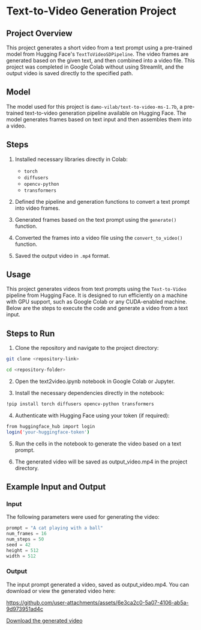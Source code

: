 # Text-to-Video Generation Project

## Project Overview
This project generates a short video from a text prompt using a pre-trained model from Hugging Face's `TextToVideoSDPipeline`. The video frames are generated based on the given text, and then combined into a video file. This project was completed in Google Colab without using Streamlit, and the output video is saved directly to the specified path.

## Model
The model used for this project is `damo-vilab/text-to-video-ms-1.7b`, a pre-trained text-to-video generation pipeline available on Hugging Face. The model generates frames based on text input and then assembles them into a video.

## Steps
1. Installed necessary libraries directly in Colab:
   - `torch`
   - `diffusers`
   - `opencv-python`
   - `transformers`
   
2. Defined the pipeline and generation functions to convert a text prompt into video frames.
   
3. Generated frames based on the text prompt using the `generate()` function.

4. Converted the frames into a video file using the `convert_to_video()` function.

5. Saved the output video in `.mp4` format.

## Usage

This project generates videos from text prompts using the `Text-to-Video` pipeline from Hugging Face. It is designed to run efficiently on a machine with GPU support, such as Google Colab or any CUDA-enabled machine. Below are the steps to execute the code and generate a video from a text input.

## Steps to Run

1. Clone the repository and navigate to the project directory:
   
```bash
git clone <repository-link>
```
```bash
cd <repository-folder>
```
2. Open the text2video.ipynb notebook in Google Colab or Jupyter.
   
3. Install the necessary dependencies directly in the notebook:
   
```bash
!pip install torch diffusers opencv-python transformers
```
4. Authenticate with Hugging Face using your token (if required):
   
```bash
from huggingface_hub import login
login('your-huggingface-token')
```

5. Run the cells in the notebook to generate the video based on a text prompt.
   
7. The generated video will be saved as output_video.mp4 in the project directory.


## Example Input and Output

### Input
The following parameters were used for generating the video:

```python
prompt = "A cat playing with a ball"
num_frames = 16
num_steps = 50
seed = 42
height = 512
width = 512
```
### Output
The input prompt generated a video, saved as output_video.mp4. You can download or view the generated video here:



https://github.com/user-attachments/assets/6e3ca2c0-5a07-4106-ab5a-9d973951ad4c


[Download the generated video](https://github.com/rajeswari6914/text-to-video/blob/main/output_video%20(13).mp4)







